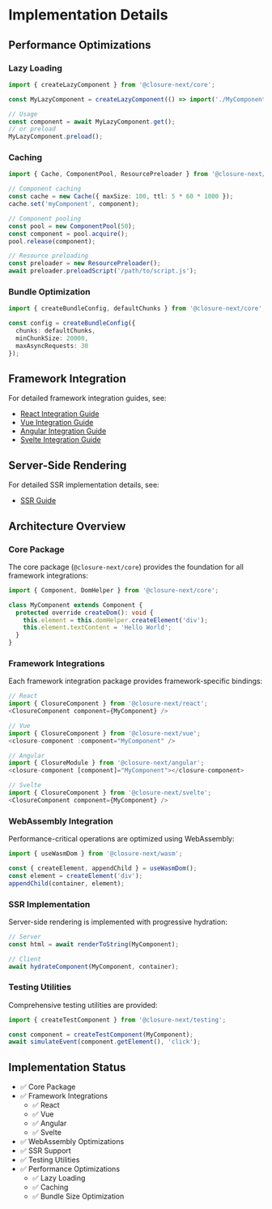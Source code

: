 # Implementation Details

## Performance Optimizations

### Lazy Loading
```typescript
import { createLazyComponent } from '@closure-next/core';

const MyLazyComponent = createLazyComponent(() => import('./MyComponent'));

// Usage
const component = await MyLazyComponent.get();
// or preload
MyLazyComponent.preload();
```

### Caching
```typescript
import { Cache, ComponentPool, ResourcePreloader } from '@closure-next/core';

// Component caching
const cache = new Cache({ maxSize: 100, ttl: 5 * 60 * 1000 });
cache.set('myComponent', component);

// Component pooling
const pool = new ComponentPool(50);
const component = pool.acquire();
pool.release(component);

// Resource preloading
const preloader = new ResourcePreloader();
await preloader.preloadScript('/path/to/script.js');
```

### Bundle Optimization
```typescript
import { createBundleConfig, defaultChunks } from '@closure-next/core';

const config = createBundleConfig({
  chunks: defaultChunks,
  minChunkSize: 20000,
  maxAsyncRequests: 30
});
```

## Framework Integration

For detailed framework integration guides, see:
- [React Integration Guide](../guides/frameworks/react.md)
- [Vue Integration Guide](../guides/frameworks/vue.md)
- [Angular Integration Guide](../guides/frameworks/angular.md)
- [Svelte Integration Guide](../guides/frameworks/svelte.md)

## Server-Side Rendering

For detailed SSR implementation details, see:
- [SSR Guide](../guides/ssr/README.md)

## Architecture Overview

### Core Package

The core package (`@closure-next/core`) provides the foundation for all framework integrations:

```typescript
import { Component, DomHelper } from '@closure-next/core';

class MyComponent extends Component {
  protected override createDom(): void {
    this.element = this.domHelper.createElement('div');
    this.element.textContent = 'Hello World';
  }
}
```

### Framework Integrations

Each framework integration package provides framework-specific bindings:

```typescript
// React
import { ClosureComponent } from '@closure-next/react';
<ClosureComponent component={MyComponent} />

// Vue
import { ClosureComponent } from '@closure-next/vue';
<closure-component :component="MyComponent" />

// Angular
import { ClosureModule } from '@closure-next/angular';
<closure-component [component]="MyComponent"></closure-component>

// Svelte
import { ClosureComponent } from '@closure-next/svelte';
<ClosureComponent component={MyComponent} />
```

### WebAssembly Integration

Performance-critical operations are optimized using WebAssembly:

```typescript
import { useWasmDom } from '@closure-next/wasm';

const { createElement, appendChild } = useWasmDom();
const element = createElement('div');
appendChild(container, element);
```

### SSR Implementation

Server-side rendering is implemented with progressive hydration:

```typescript
// Server
const html = await renderToString(MyComponent);

// Client
await hydrateComponent(MyComponent, container);
```

### Testing Utilities

Comprehensive testing utilities are provided:

```typescript
import { createTestComponent } from '@closure-next/testing';

const component = createTestComponent(MyComponent);
await simulateEvent(component.getElement(), 'click');
```

## Implementation Status

- ✅ Core Package
- ✅ Framework Integrations
  - ✅ React
  - ✅ Vue
  - ✅ Angular
  - ✅ Svelte
- ✅ WebAssembly Optimizations
- ✅ SSR Support
- ✅ Testing Utilities
- ✅ Performance Optimizations
  - ✅ Lazy Loading
  - ✅ Caching
  - ✅ Bundle Size Optimization
